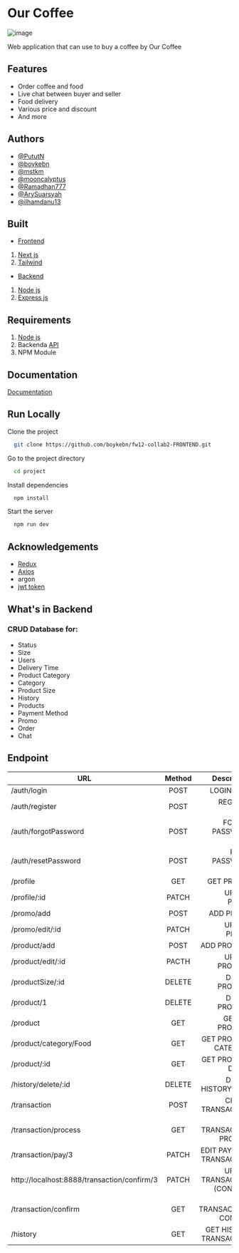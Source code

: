 
# Our Coffee

![image](https://user-images.githubusercontent.com/86812576/210517482-e3b1b0c2-eab3-44b2-b9cf-26cccdef1e25.png)

Web application that can use to buy a coffee by Our Coffee

## Features


- Order coffee and food
- Live chat between buyer and seller
- Food delivery
- Various price and discount
- And more
## Authors

- [@PututN](https://www.github.com/PututN)
- [@boykebn](https://www.github.com/boykebn)
- [@mstkm](https://www.github.com/mstkm)
- [@mooncalyptus](https://www.github.com/mooncalyptus)
- [@Ramadhan777](https://www.github.com/Ramadhan7777)
- [@ArySuarsyah](https://www.github.com/ArySuarsyah)
- [@ilhamdanu13](https://www.github.com/ilhamdanu13)






## Built

- [Frontend](https://github.com/rioprayoga23/fw12-frontend-collab)
1. [Next js](https://nextjs.org/)
2. [Tailwind](https://tailwindcss.com/)


- [Backend](https://github.com/rioprayoga23/fw12-backend-collab)
1. [Node js](https://nodejs.org/en/)
2. [Express js](https://expressjs.com/en/starter/installing.html)
## Requirements

1. [Node js](https://nodejs.org/en/)
2. Backenda [API ](fw12-backend-collab.vercel.app)
3. NPM Module
## Documentation

[Documentation](https://linktodocumentation)


## Run Locally

Clone the project

```bash
  git clone https://github.com/boykebn/fw12-collab2-FRONTEND.git
```

Go to the project directory

```bash
  cd project
```

Install dependencies

```bash
  npm install
```

Start the server

```bash
  npm run dev
```


## Acknowledgements

- [Redux](https://redux.js.org/)
- [Axios](https://axios-http.com/docs/intro)
- argon
- [jwt token](https://www.npmjs.com/package/jsonwebtoken)

## What's in Backend
### CRUD Database for:
- Status
- Size 
- Users
- Delivery Time
- Product Category
- Category
- Product Size
- History
- Products
- Payment Method
- Promo
- Order
- Chat

## Endpoint


|                              URL                         | Method | Description |
| -------------------------------------------------------- |:------:| --------------------------------------------:|
| /auth/login                                              | POST  |                                    LOGIN USER |
| /auth/register                                           | POST  |                                 REGISTER USER |
| /auth/forgotPassword                                     | POST  |                          FORGOT PASSWORD USER |
| /auth/resetPassword                                      | POST  |                           RESET PASSWORD USER |
| /profile                                                 | GET   |                                   GET PROFILE |
| /profile/:id                                             | PATCH |                                 UPDATE PROFIL |
| /promo/add                                               | POST  |                                     ADD PROMO |
| /promo/edit/:id                                          | PATCH |                                  UPDATE PROMO |
| /product/add                                             | POST  |                                   ADD PRODUCT |
| /product/edit/:id                                        | PACTH |                                UPDATE PRODUCT |
| /productSize/:id                                         | DELETE|                                DELETE PRODUCT |
| /product/1                                               | DELETE|                                DELETE PRODUCT |
| /product                                                 | GET   |                               GET ALL PRODUCT |
| /product/category/Food                                   | GET   |                          GET PRODUCT CATEGORY |
| /product/:id                                             | GET   |                            GET PRODUCT DETAIL |
| /history/delete/:id                                      | DELETE|                           DELETE HISTORY USER |
| /transaction                                             | POST  |                            CREATE TRANSACTION |
| /transaction/process                                     |  GET  |                       GET TRANSACTION PROCESS |
| /transaction/pay/3                                       | PATCH|                       EDIT PAYMENT TRANSACTION |
| http://localhost:8888/transaction/confirm/3              | PATCH |                  UPDATE TRANSACTION (CONFIRM) |
| /transaction/confirm                                     | GET   |                       GET TRANSACTOPN CONFIRM |
| /history                                                 | GET  |                        GET HISTORY TRANSACTION |
